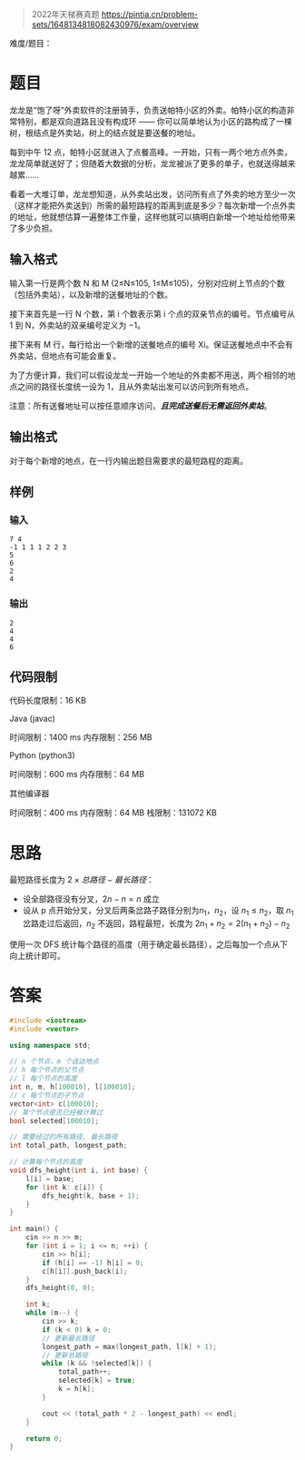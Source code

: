 > 2022年天梯赛真题
> https://pintia.cn/problem-sets/1648134818082430976/exam/overview

难度/题目：
# 题目

龙龙是“饱了呀”外卖软件的注册骑手，负责送帕特小区的外卖。帕特小区的构造非常特别，都是双向道路且没有构成环 —— 你可以简单地认为小区的路构成了一棵树，根结点是外卖站，树上的结点就是要送餐的地址。

每到中午 12 点，帕特小区就进入了点餐高峰。一开始，只有一两个地方点外卖，龙龙简单就送好了；但随着大数据的分析，龙龙被派了更多的单子，也就送得越来越累……

看着一大堆订单，龙龙想知道，从外卖站出发，访问所有点了外卖的地方至少一次（这样才能把外卖送到）所需的最短路程的距离到底是多少？每次新增一个点外卖的地址，他就想估算一遍整体工作量，这样他就可以搞明白新增一个地址给他带来了多少负担。
## 输入格式

输入第一行是两个数 N 和 M (2≤N≤105, 1≤M≤105)，分别对应树上节点的个数（包括外卖站），以及新增的送餐地址的个数。

接下来首先是一行 N 个数，第 i 个数表示第 i 个点的双亲节点的编号。节点编号从 1 到 N，外卖站的双亲编号定义为 −1。

接下来有 M 行，每行给出一个新增的送餐地点的编号 Xi​。保证送餐地点中不会有外卖站，但地点有可能会重复。

为了方便计算，我们可以假设龙龙一开始一个地址的外卖都不用送，两个相邻的地点之间的路径长度统一设为 1，且从外卖站出发可以访问到所有地点。

注意：所有送餐地址可以按任意顺序访问，_**且完成送餐后无需返回外卖站**_。
## 输出格式

对于每个新增的地点，在一行内输出题目需要求的最短路程的距离。
## 样例
### 输入

```
7 4
-1 1 1 1 2 2 3
5
6
2
4
```
### 输出

```
2
4
4
6
```
## 代码限制

代码长度限制：16 KB

Java (javac)

时间限制：1400 ms
内存限制：256 MB

Python (python3)

时间限制：600 ms
内存限制：64 MB

其他编译器

时间限制：400 ms
内存限制：64 MB
栈限制：131072 KB
# 思路

最短路径长度为 $2\times 总路径 - 最长路径$：
- 设全部路径没有分叉，$2n-n=n$ 成立
- 设从 p 点开始分叉，分叉后两条岔路子路径分别为$n_1$，$n_2$，设 $n_1\leq n_2$，取 $n_1$ 岔路走过后返回，$n_2$ 不返回，路程最短，长度为 $2n_1+n_2=2(n_1+n_2)-n_2$

使用一次 DFS 统计每个路径的高度（用于确定最长路径），之后每加一个点从下向上统计即可。
# 答案

```cpp
#include <iostream>
#include <vector>

using namespace std;

// n 个节点，m 个送达地点
// h 每个节点的父节点
// l 每个节点的高度
int n, m, h[100010], l[100010];
// c 每个节点的子节点
vector<int> c[100010];
// 某个节点是否已经被计算过
bool selected[100010];

// 需要经过的所有路径, 最长路径
int total_path, longest_path;

// 计算每个节点的高度
void dfs_height(int i, int base) {
    l[i] = base;
    for (int k: c[i]) {
        dfs_height(k, base + 1);
    }
}

int main() {
    cin >> n >> m;
    for (int i = 1; i <= n; ++i) {
        cin >> h[i];
        if (h[i] == -1) h[i] = 0;
        c[h[i]].push_back(i);
    }
    dfs_height(0, 0);

    int k;
    while (m--) {
        cin >> k;
        if (k < 0) k = 0;
        // 更新最长路径
        longest_path = max(longest_path, l[k] + 1);
        // 更新总路径
        while (k && !selected[k]) {
            total_path++;
            selected[k] = true;
            k = h[k];
        }

        cout << (total_path * 2 - longest_path) << endl;
    }

    return 0;
}
```